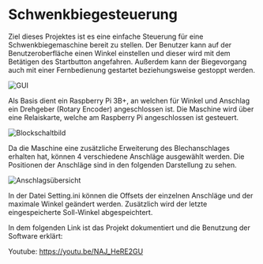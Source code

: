 Schwenkbiegesteuerung
=======================
Ziel dieses Projektes ist es eine einfache Steuerung für eine Schwenkbiegemaschine bereit zu stellen. Der Benutzer kann auf der Benutzeroberfläche einen Winkel einstellen und dieser wird mit dem Betätigen des Startbutton angefahren. Außerdem kann der Biegevorgang auch mit einer Fernbedienung gestartet beziehungsweise gestoppt werden.

![GUI](https://user-images.githubusercontent.com/74402649/173091997-91704721-b7f8-4ba4-814e-5833e5d7094b.png)

Als Basis dient ein Raspberry Pi 3B+, an welchen für Winkel und Anschlag ein Drehgeber (Rotary Encoder) angeschlossen ist. Die Maschine wird über eine Relaiskarte, welche am Raspberry Pi angeschlossen ist gesteuert.

![Blockschaltbild](https://user-images.githubusercontent.com/74402649/173093690-f0c3f352-85b0-4417-9725-6c1419003c65.png)

Da die Maschine eine zusätzliche Erweiterung des Blechanschlages erhalten hat, können 4 verschiedene Anschläge ausgewählt werden. Die Positionen der Anschläge sind in den folgenden Darstellung zu sehen.

![Anschlagsübersicht](https://user-images.githubusercontent.com/74402649/173094121-9cffd107-f323-4961-802a-e0d004216b90.png)

In der Datei Setting.ini können die Offsets der einzelnen Anschläge und der maximale Winkel geändert werden. Zusätzlich wird der letzte eingespeicherte Soll-Winkel abgespeichtert.

In dem folgenden Link ist das Projekt dokumentiert und die Benutzung der Software erklärt:

Youtube:
https://youtu.be/NAJ_HeRE2GU


